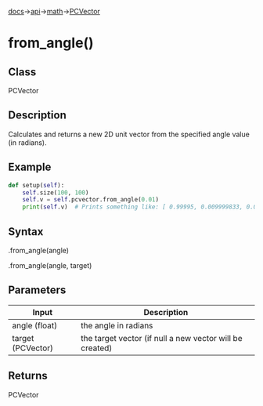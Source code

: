 [docs](/docs/)→[api](/docs/api)→[math](/docs/api/math/)→[PCVector](/docs/api/math/PCVector/PCVector.md)

# from_angle()

## Class

PCVector

## Description

Calculates and returns a new 2D unit vector from the specified angle value (in radians).

## Example

```py
def setup(self):
    self.size(100, 100)
    self.v = self.pcvector.from_angle(0.01)
    print(self.v)  # Prints something like: [ 0.99995, 0.009999833, 0.0 ]
```

## Syntax

.from_angle(angle)

.from_angle(angle, target)

## Parameters

| Input | Description |
|-------|-------------|
| angle	(float) | the angle in radians |
| target	(PCVector) | the target vector (if null a new vector will be created) |

## Returns

PCVector